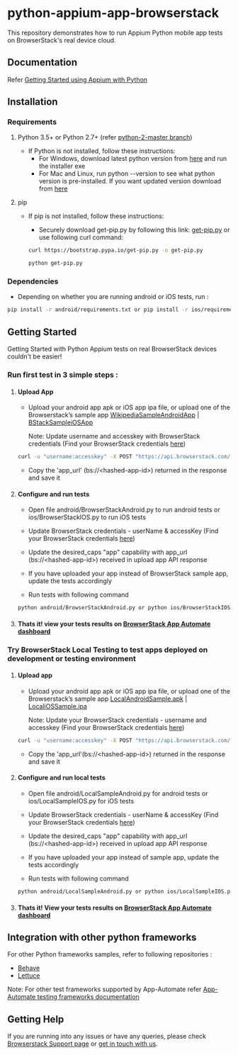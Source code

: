 # python-appium-app-browserstack

This repository demonstrates how to run Appium Python mobile app tests on BrowserStack's real device cloud.

## Documentation

Refer  [Getting Started using Appium with Python](https://www.browserstack.com/app-automate/appium-python)

## Installation

### Requirements

1. Python 3.5+ or Python 2.7+ (refer [python-2-master branch](https://github.com/browserstack/python-appium-app-browserstack/tree/python-2-master))

    - If Python is not installed, follow these instructions:
        - For Windows, download latest python version from [here](https://www.python.org/downloads/windows/) and run the installer exe
        - For Mac and Linux, run python --version to see what python version is pre-installed. If you want updated version download from [here](https://www.python.org/downloads/)

2. pip

    - If pip is not installed, follow these instructions:
        - Securely download get-pip.py by following this link: [get-pip.py](https://bootstrap.pypa.io/get-pip.py) or use following curl command:

        ```sh
        curl https://bootstrap.pypa.io/get-pip.py -o get-pip.py
        ```

        ```sh
        python get-pip.py
        ```

### Dependencies

- Depending on whether you are running android or iOS tests, run :

```sh
pip install -r android/requirements.txt or pip install -r ios/requirements.txt
```

## Getting Started

Getting Started with Python Appium tests on real BrowserStack devices couldn't be easier!

### **Run first test in 3 simple steps :**

1. #### Upload App

    - Upload your android app apk or iOS app ipa file, or upload one of the Browserstack’s sample app [WikipediaSampleAndroidApp](https://www.browserstack.com/app-automate/sample-apps/android/WikipediaSample.apk) | [BStackSampleiOSApp](https://www.browserstack.com/app-automate/sample-apps/ios/BStackSampleApp.ipa)

        Note: Update username and accesskey with BrowserStack credentials (Find your BrowserStack credentials [here](https://www.browserstack.com/accounts/settings))

    ``` sh
    curl -u "username:accesskey" -X POST "https://api.browserstack.com/app-automate/upload" -F "file=@/path/to/app/file/Application-debug.apk"
    ```

    - Copy the 'app_url' (bs://\<hashed-app-id>) returned in the response and save it

2. #### Configure and run tests

    - Open file android/BrowserStackAndroid.py to run android tests or ios/BrowserStackIOS.py to run iOS tests

    - Update BrowserStack credentials - userName & accessKey (Find your BrowserStack credentials [here](https://www.browserstack.com/accounts/settings))

    - Update the desired_caps "app" capability with app_url (bs://\<hashed-app-id>) received in upload app API response

    - If you have uploaded your app instead of BrowserStack sample app, update the tests accordingly

    - Run tests with following command

    ```sh
    python android/BrowserStackAndroid.py or python ios/BrowserStackIOS.py
    ```

3. #### Thats it! view your tests results on [BrowserStack App Automate dashboard](https://app-automate.browserstack.com/)

### **Try BrowserStack Local Testing to test apps deployed on  development or testing environment**

1. #### Upload app

    - Upload your android app apk or iOS app ipa file, or upload one of the Browserstack’s sample app [LocalAndroidSample.apk](https://www.browserstack.com/app-automate/sample-apps/android/LocalSample.apk) | [LocaliOSSample.ipa](https://www.browserstack.com/app-automate/sample-apps/ios/LocalSample.ipa)

        Note: Update your BrowserStack credentials - username and accesskey (Find your BrowserStack credentials [here](https://www.browserstack.com/accounts/settings))

    ``` sh
    curl -u "username:accesskey" -X POST "https://api.browserstack.com/app-automate/upload" -F "file=@/path/to/app/file/Application-debug.apk"
    ```

    - Copy the 'app_url'(bs://\<hashed-app-id>) returned in the response and save it

2. #### Configure and run local tests

    - Open file android/LocalSampleAndroid.py for android tests or ios/LocalSampleIOS.py for iOS tests

    - Update BrowserStack credentials - userName & accessKey (Find your BrowserStack credentials [here](https://www.browserstack.com/accounts/settings))

    - Update the desired_caps "app" capability with app_url (bs://\<hashed-app-id>) received in upload app API response

    - If you have uploaded your app instead of sample app, update the tests accordingly

    - Run tests with following command

    ```sh
    python android/LocalSampleAndroid.py or python ios/LocalSampleIOS.py
    ```

3. #### Thats it! View your tests results on [BrowserStack App Automate dashboard](https://app-automate.browserstack.com/)

## Integration with other python frameworks

For other Python frameworks samples, refer to following repositories :

- [Behave](https://github.com/browserstack/behave-appium-app-browserstack)
- [Lettuce](https://github.com/browserstack/lettuce-appium-app-browserstack)

Note: For other test frameworks supported by App-Automate refer [App-Automate testing frameworks documentation](https://www.browserstack.com/docs?product=app-automate)

## Getting Help

If you are running into any issues or have any queries, please check [Browserstack Support page](https://www.browserstack.com/support/app-automate) or [get in touch with us](https://www.browserstack.com/contact?ref=help).